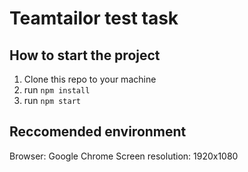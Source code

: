 # Teamtailor test task

## How to start the project

1. Clone this repo to your machine
2. run `npm install`
3. run `npm start`

## Reccomended environment

Browser: Google Chrome
Screen resolution: 1920x1080
